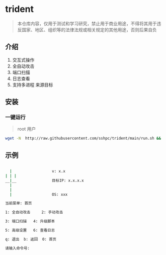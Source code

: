 # trident
>本仓库内容，仅用于测试和学习研究，禁止用于商业用途，不得将其用于违反国家、地区、组织等的法律法规或相关规定的其他用途，否则后果自负
## 介绍

1. 交互式操作 
2. 全自动攻击
3. 端口扫描
4. 日志查看
5. 支持多进程 来源目标

## 安装

### 一键运行
> root 用户

```sh
wget -N  http://raw.githubusercontent.com/sshpc/trident/main/run.sh && chmod +x run.sh && sudo ./run.sh
```

## 示例

```sh

  |                  v: x.x
| | |
__|__                目标IP: x.x.x.x
  |  
  |  
  |                  OS: xxx

当前菜单: 首页 

1: 全自动攻击     2: 手动攻击

3: 端口扫描   4: 升级脚本

5: 高级设置   6: 查看日志  

q: 退出  b: 返回  0: 首页

请输入命令号: 
```










